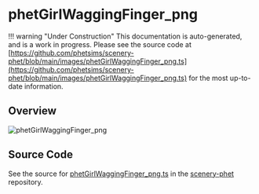 # phetGirlWaggingFinger_png

!!! warning "Under Construction"
    This documentation is auto-generated, and is a work in progress. Please see the source code at
    [https://github.com/phetsims/scenery-phet/blob/main/images/phetGirlWaggingFinger_png.ts](https://github.com/phetsims/scenery-phet/blob/main/images/phetGirlWaggingFinger_png.ts) for the most up-to-date information.

## Overview



<img id="doc-image" alt="phetGirlWaggingFinger_png">
<script type="module">
import { phetGirlWaggingFinger_png } from '/lib/scenerystack.esm.min.js';

if ( phetGirlWaggingFinger_png instanceof HTMLImageElement ) {
  document.querySelector( '#doc-image' ).src = phetGirlWaggingFinger_png.src;
}
else if ( Array.isArray( phetGirlWaggingFinger_png ) ) {
  document.querySelector( '#doc-image' ).src = phetGirlWaggingFinger_png[ 0 ].url;
}
</script>




## Source Code

See the source for [phetGirlWaggingFinger_png.ts](https://github.com/phetsims/scenery-phet/blob/main/images/phetGirlWaggingFinger_png.ts) in the [scenery-phet](https://github.com/phetsims/scenery-phet) repository.
